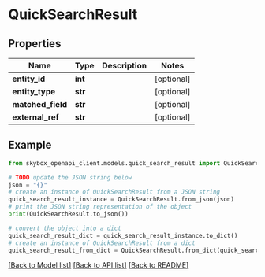 # QuickSearchResult


## Properties

Name | Type | Description | Notes
------------ | ------------- | ------------- | -------------
**entity_id** | **int** |  | [optional] 
**entity_type** | **str** |  | [optional] 
**matched_field** | **str** |  | [optional] 
**external_ref** | **str** |  | [optional] 

## Example

```python
from skybox_openapi_client.models.quick_search_result import QuickSearchResult

# TODO update the JSON string below
json = "{}"
# create an instance of QuickSearchResult from a JSON string
quick_search_result_instance = QuickSearchResult.from_json(json)
# print the JSON string representation of the object
print(QuickSearchResult.to_json())

# convert the object into a dict
quick_search_result_dict = quick_search_result_instance.to_dict()
# create an instance of QuickSearchResult from a dict
quick_search_result_from_dict = QuickSearchResult.from_dict(quick_search_result_dict)
```
[[Back to Model list]](../README.md#documentation-for-models) [[Back to API list]](../README.md#documentation-for-api-endpoints) [[Back to README]](../README.md)


